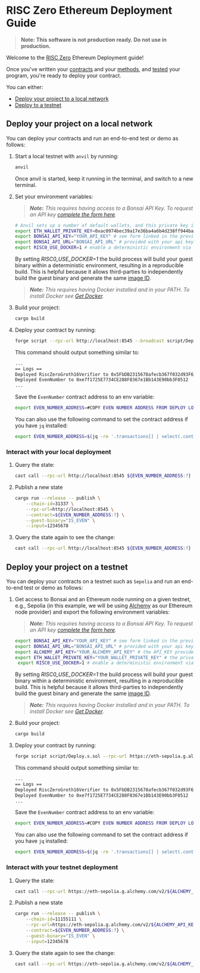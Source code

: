 # RISC Zero Ethereum Deployment Guide

> **Note: This software is not production ready. Do not use in production.**

Welcome to the [RISC Zero] Ethereum Deployment guide!

Once you've written your [contracts] and your [methods], and [tested] your program, you're ready to deploy your contract.

You can either:

- [Deploy your project to a local network]
- [Deploy to a testnet]

## Deploy your project on a local network

You can deploy your contracts and run an end-to-end test or demo as follows:

1. Start a local testnet with `anvil` by running:

    ```bash
    anvil
    ```

    Once anvil is started, keep it running in the terminal, and switch to a new terminal.

2. Set your environment variables:
    > ***Note:*** *This requires having access to a Bonsai API Key. To request an API key [complete the form here](https://bonsai.xyz/apply).*

    ```bash
    # Anvil sets up a number of default wallets, and this private key is one of them.
    export ETH_WALLET_PRIVATE_KEY=0xac0974bec39a17e36ba4a6b4d238ff944bacb478cbed5efcae784d7bf4f2ff80
    export BONSAI_API_KEY="YOUR_API_KEY" # see form linked in the previous section
    export BONSAI_API_URL="BONSAI_API_URL" # provided with your api key
    export RISC0_USE_DOCKER=1 # enable a deterministic environment via Docker
    ```

    By setting *RISC0_USE_DOCKER=1* the build process will build your guest binary within a deterministic environment, resulting in a reproducible build. This is helpful because it allows third-parties to independently build the guest binary and generate the same [image ID].
    > ***Note:*** *This requires having Docker installed and in your PATH. To install Docker see [Get Docker](https://docs.docker.com/get-docker/).*

3. Build your project:

    ```bash
    cargo build
    ```

4. Deploy your contract by running:

    ```bash
    forge script --rpc-url http://localhost:8545 --broadcast script/Deploy.s.sol
    ```

    This command should output something similar to:

    ```bash
    ...
    == Logs ==
    Deployed RiscZeroGroth16Verifier to 0x5FbDB2315678afecb367f032d93F642f64180aa3
    Deployed EvenNumber to 0xe7f1725E7734CE288F8367e1Bb143E90bb3F0512
    ...
    ```

    Save the `EvenNumber` contract address to an env variable:

    ```bash
    export EVEN_NUMBER_ADDRESS=#COPY EVEN NUMBER ADDRESS FROM DEPLOY LOGS
    ```

    You can also use the following command to set the contract address if you have `jq` installed:

    ```bash
    export EVEN_NUMBER_ADDRESS=$(jq -re '.transactions[] | select(.contractName == "EvenNumber") | .contractAddress' ./broadcast/Deploy.s.sol/31337/run-latest.json)
    ```

### Interact with your local deployment

1. Query the state:

    ```bash
    cast call --rpc-url http://localhost:8545 ${EVEN_NUMBER_ADDRESS:?} 'get()(uint256)'
    ```

2. Publish a new state

    ```bash
    cargo run --release -- publish \
        --chain-id=31337 \
        --rpc-url=http://localhost:8545 \
        --contract=${EVEN_NUMBER_ADDRESS:?} \
        --guest-binary="IS_EVEN" \
        --input=12345678
    ```

3. Query the state again to see the change:

    ```bash
    cast call --rpc-url http://localhost:8545 ${EVEN_NUMBER_ADDRESS:?} 'get()(uint256)'
    ```

## Deploy your project on a testnet

You can deploy your contracts on a testnet such as `Sepolia` and run an end-to-end test or demo as follows:

1. Get access to Bonsai and an Ethereum node running on a given testnet, e.g., Sepolia (in this example, we will be using [Alchemy](https://www.alchemy.com/) as our Ethereum node provider) and export the following environment variables:
    > ***Note:*** *This requires having access to a Bonsai API Key. To request an API key [complete the form here](https://bonsai.xyz/apply).*

    ```bash
    export BONSAI_API_KEY="YOUR_API_KEY" # see form linked in the previous section
    export BONSAI_API_URL="BONSAI_API_URL" # provided with your api key
    export ALCHEMY_API_KEY="YOUR_ALCHEMY_API_KEY" # the API_KEY provided with an alchemy account
    export ETH_WALLET_PRIVATE_KEY="YOUR_WALLET_PRIVATE_KEY" # the private key of your Ethereum testnet wallet e.g., Sepolia
     export RISC0_USE_DOCKER=1 # enable a deterministic environment via Docker
    ```

    By setting *RISC0_USE_DOCKER=1* the build process will build your guest binary within a deterministic environment, resulting in a reproducible build. This is helpful because it allows third-parties to independently build the guest binary and generate the same [image ID].
    > ***Note:*** *This requires having Docker installed and in your PATH. To install Docker see [Get Docker](https://docs.docker.com/get-docker/).*

2. Build your project:

    ```bash
    cargo build
    ```

3. Deploy your contract by running:

    ```bash
    forge script script/Deploy.s.sol --rpc-url https://eth-sepolia.g.alchemy.com/v2/${ALCHEMY_API_KEY:?} --broadcast
    ```

     This command should output something similar to:

    ```bash
    ...
    == Logs ==
    Deployed RiscZeroGroth16Verifier to 0x5FbDB2315678afecb367f032d93F642f64180aa3
    Deployed EvenNumber to 0xe7f1725E7734CE288F8367e1Bb143E90bb3F0512
    ...
    ```

    Save the `EvenNumber` contract address to an env variable:

    ```bash
    export EVEN_NUMBER_ADDRESS=#COPY EVEN NUMBER ADDRESS FROM DEPLOY LOGS
    ```

    You can also use the following command to set the contract address if you have `jq` installed:

    ```bash
    export EVEN_NUMBER_ADDRESS=$(jq -re '.transactions[] | select(.contractName == "EvenNumber") | .contractAddress' ./broadcast/Deploy.s.sol/11155111/run-latest.json)
    ```

### Interact with your testnet deployment

1. Query the state:

    ```bash
    cast call --rpc-url https://eth-sepolia.g.alchemy.com/v2/${ALCHEMY_API_KEY:?} ${EVEN_NUMBER_ADDRESS:?} 'get()(uint256)'
    ```

2. Publish a new state

    ```bash
    cargo run --release -- publish \
        --chain-id=11155111 \
        --rpc-url=https://eth-sepolia.g.alchemy.com/v2/${ALCHEMY_API_KEY:?} \
        --contract=${EVEN_NUMBER_ADDRESS:?} \
        --guest-binary="IS_EVEN" \
        --input=12345678
    ```

3. Query the state again to see the change:

    ```bash
    cast call --rpc-url https://eth-sepolia.g.alchemy.com/v2/${ALCHEMY_API_KEY:?} ${EVEN_NUMBER_ADDRESS:?} 'get()(uint256)'
    ```

[Deploy to a testnet]: #deploy-your-project-on-a-testnet
[Deploy your project to a local network]: #deploy-your-project-on-a-local-network
[RISC Zero]: https://www.risczero.com/
[contracts]: ./contracts/
[methods]: ./methods/
[tested]: ./README.md#run-the-tests
[image ID]: https://dev.risczero.com/terminology#image-id
